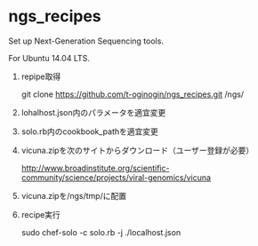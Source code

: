 ngs_recipes
===========
Set up Next-Generation Sequencing tools.

For Ubuntu 14.04 LTS.

1. repipe取得

    git clone https://github.com/t-oginogin/ngs_recipes.git /ngs/

2. lohalhost.json内のパラメータを適宜変更

3. solo.rb内のcookbook_pathを適宜変更

4. vicuna.zipを次のサイトからダウンロード（ユーザー登録が必要）

    http://www.broadinstitute.org/scientific-community/science/projects/viral-genomics/vicuna

5. vicuna.zipを/ngs/tmp/に配置

6. recipe実行

    sudo chef-solo -c solo.rb -j ./localhost.json
